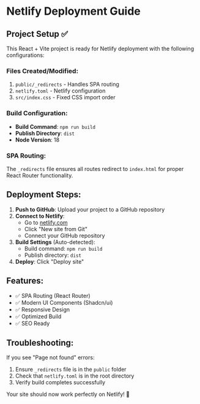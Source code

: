 # Netlify Deployment Guide

## Project Setup ✅

This React + Vite project is ready for Netlify deployment with the following configurations:

### Files Created/Modified:
1. `public/_redirects` - Handles SPA routing
2. `netlify.toml` - Netlify configuration
3. `src/index.css` - Fixed CSS import order

### Build Configuration:
- **Build Command**: `npm run build`
- **Publish Directory**: `dist`
- **Node Version**: 18

### SPA Routing:
The `_redirects` file ensures all routes redirect to `index.html` for proper React Router functionality.

## Deployment Steps:

1. **Push to GitHub**: Upload your project to a GitHub repository
2. **Connect to Netlify**: 
   - Go to [netlify.com](https://netlify.com)
   - Click "New site from Git"
   - Connect your GitHub repository
3. **Build Settings** (Auto-detected):
   - Build command: `npm run build`
   - Publish directory: `dist`
4. **Deploy**: Click "Deploy site"

## Features:
- ✅ SPA Routing (React Router)
- ✅ Modern UI Components (Shadcn/ui)
- ✅ Responsive Design
- ✅ Optimized Build
- ✅ SEO Ready

## Troubleshooting:
If you see "Page not found" errors:
1. Ensure `_redirects` file is in the `public` folder
2. Check that `netlify.toml` is in the root directory
3. Verify build completes successfully

Your site should now work perfectly on Netlify! 🚀 